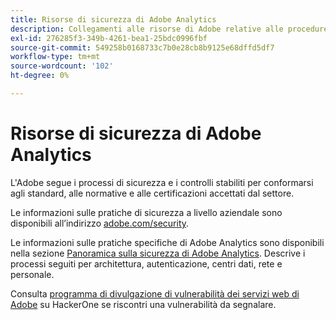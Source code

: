 ```yaml
---
title: Risorse di sicurezza di Adobe Analytics
description: Collegamenti alle risorse di Adobe relative alle procedure di sicurezza e ai piani di ripristino.
exl-id: 276285f3-349b-4261-bea1-25bdc0996fbf
source-git-commit: 549258b0168733c7b0e28cb8b9125e68dffd5df7
workflow-type: tm+mt
source-wordcount: '102'
ht-degree: 0%

---
```


# Risorse di sicurezza di Adobe Analytics

L&#39;Adobe segue i processi di sicurezza e i controlli stabiliti per conformarsi agli standard, alle normative e alle certificazioni accettati dal settore.

Le informazioni sulle pratiche di sicurezza a livello aziendale sono disponibili all’indirizzo [adobe.com/security](https://adobe.com/security.html).

Le informazioni sulle pratiche specifiche di Adobe Analytics sono disponibili nella sezione [Panoramica sulla sicurezza di Adobe Analytics](https://www.adobe.com/content/dam/acom/en/security/pdfs/ADB-AnalyticsSecurity-WP.pdf). Descrive i processi seguiti per architettura, autenticazione, centri dati, rete e personale.

Consulta [programma di divulgazione di vulnerabilità dei servizi web di Adobe](https://hackerone.com/adobe) su HackerOne se riscontri una vulnerabilità da segnalare.
